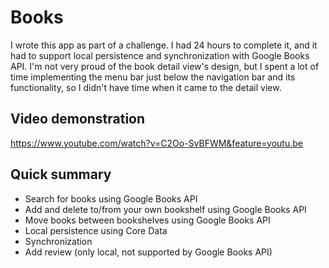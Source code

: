 # Books

I wrote this app as part of a challenge. I had 24 hours to complete it, and it had to support local persistence and synchronization with Google Books API.
I'm not very proud of the book detail view's design, but I spent a lot of time implementing the menu bar just below the navigation bar and its functionality, so I didn't have time when it came to the detail view.

## Video demonstration
https://www.youtube.com/watch?v=C2Oo-SvBFWM&feature=youtu.be

## Quick summary
- Search for books using Google Books API
- Add and delete to/from your own bookshelf using Google Books API
- Move books between bookshelves using Google Books API
- Local persistence using Core Data
- Synchronization
- Add review (only local, not supported by Google Books API)
